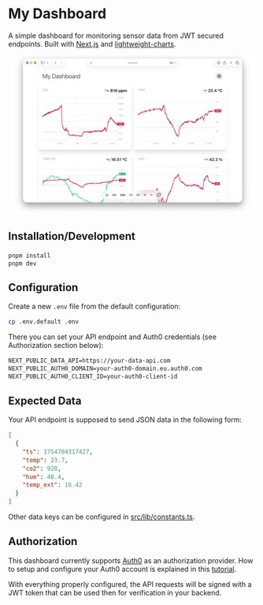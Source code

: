 # My Dashboard

A simple dashboard for monitoring sensor data from JWT secured endpoints. Built with [Next.js](https://github.com/vercel/next.js) and [lightweight-charts](https://github.com/tradingview/lightweight-charts).

![](screenshot.png)

## Installation/Development

```
pnpm install
pnpm dev
```

## Configuration

Create a new `.env` file from the default configuration:

```sh
cp .env.default .env
```

There you can set your API endpoint and Auth0 credentials (see Authorization section below):

```
NEXT_PUBLIC_DATA_API=https://your-data-api.com
NEXT_PUBLIC_AUTH0_DOMAIN=your-auth0-domain.eu.auth0.com
NEXT_PUBLIC_AUTH0_CLIENT_ID=your-auth0-client-id
```

## Expected Data

Your API endpoint is supposed to send JSON data in the following form:

```json
[
  {
    "ts": 1754704317427,
    "temp": 23.7,
    "co2": 928,
    "hum": 48.4,
    "temp_ext": 16.42
  }
]
```

Other data keys can be configured in [src/lib/constants.ts](src/lib/constants.ts).

## Authorization

This dashboard currently supports [Auth0](https://auth0.com/) as an authorization provider. How to setup and configure your Auth0 account is explained in this [tutorial](https://auth0.com/docs/quickstart/spa/react/interactive).

With everything properly configured, the API requests will be signed with a JWT token that can be used then for verification in your backend.
